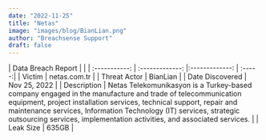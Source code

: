 ```yaml
---
date: "2022-11-25"
title: "Netas"
image: "images/blog/BianLian.png"
author: "Breachsense Support"
draft: false
---
```


| Data Breach Report           |              | 
| :-----------: | :-------------:     |:-------------:    | :-----:|
| Victim      | netas.com.tr      | 
| Threat Actor      | BianLian      | 
| Date Discovered      | Nov 25, 2022      | 
| Description      | Netas Telekomunikasyon is a Turkey-based company engaged in the manufacture and trade of telecommunication equipment, project installation services, technical support, repair and maintenance services, Information Technology (IT) services, strategic outsourcing services, implementation activities, and associated services.      | 
| Leak Size      | 635GB      | 


